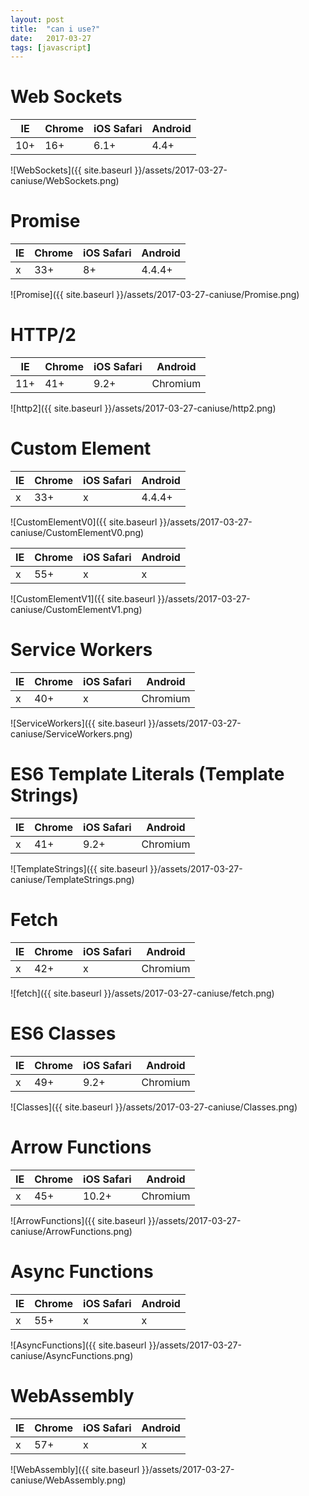 ```yaml
---
layout: post
title:  "can i use?"
date:   2017-03-27
tags: [javascript]
---
```


# Web Sockets

| IE | Chrome | iOS Safari | Android |
| --- | --- | --- | --- |
| 10+ | 16+ | 6.1+ | 4.4+ |
![WebSockets]({{ site.baseurl }}/assets/2017-03-27-caniuse/WebSockets.png)

# Promise

| IE | Chrome | iOS Safari | Android |
| --- | --- | --- | --- |
| x | 33+ | 8+ | 4.4.4+ |
![Promise]({{ site.baseurl }}/assets/2017-03-27-caniuse/Promise.png)

# HTTP/2

| IE | Chrome | iOS Safari | Android |
| --- | --- | --- | --- |
| 11+ | 41+ | 9.2+ | Chromium |
![http2]({{ site.baseurl }}/assets/2017-03-27-caniuse/http2.png)

# Custom Element

| IE | Chrome | iOS Safari | Android |
| --- | --- | --- | --- |
| x | 33+ | x | 4.4.4+ |
![CustomElementV0]({{ site.baseurl }}/assets/2017-03-27-caniuse/CustomElementV0.png)

| IE | Chrome | iOS Safari | Android |
| --- | --- | --- | --- |
| x | 55+ | x | x |
![CustomElementV1]({{ site.baseurl }}/assets/2017-03-27-caniuse/CustomElementV1.png)

# Service Workers

| IE | Chrome | iOS Safari | Android |
| --- | --- | --- | --- |
| x | 40+ | x | Chromium |
![ServiceWorkers]({{ site.baseurl }}/assets/2017-03-27-caniuse/ServiceWorkers.png)

# ES6 Template Literals (Template Strings)

| IE | Chrome | iOS Safari | Android |
| --- | --- | --- | --- |
| x | 41+ | 9.2+ | Chromium |
![TemplateStrings]({{ site.baseurl }}/assets/2017-03-27-caniuse/TemplateStrings.png)

# Fetch

| IE | Chrome | iOS Safari | Android |
| --- | --- | --- | --- |
| x | 42+ | x | Chromium |
![fetch]({{ site.baseurl }}/assets/2017-03-27-caniuse/fetch.png)

# ES6 Classes

| IE | Chrome | iOS Safari | Android |
| --- | --- | --- | --- |
| x | 49+ | 9.2+ | Chromium |
![Classes]({{ site.baseurl }}/assets/2017-03-27-caniuse/Classes.png)

# Arrow Functions

| IE | Chrome | iOS Safari | Android |
| --- | --- | --- | --- |
| x | 45+ | 10.2+ | Chromium |
![ArrowFunctions]({{ site.baseurl }}/assets/2017-03-27-caniuse/ArrowFunctions.png)

# Async Functions

| IE | Chrome | iOS Safari | Android |
| --- | --- | --- | --- |
| x | 55+ | x | x |
![AsyncFunctions]({{ site.baseurl }}/assets/2017-03-27-caniuse/AsyncFunctions.png)

# WebAssembly

| IE | Chrome | iOS Safari | Android |
| --- | --- | --- | --- |
| x | 57+ | x | x |
![WebAssembly]({{ site.baseurl }}/assets/2017-03-27-caniuse/WebAssembly.png)
